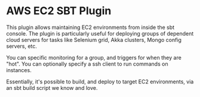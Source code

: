 # AWS EC2 SBT Plugin

This plugin allows maintaining EC2 environments from inside the sbt console.
The plugin is particularly useful for deploying groups of dependent
cloud servers for tasks like Selenium grid, Akka clusters, Mongo config
servers, etc.

You can specific monitoring for a group, and triggers for when they are "hot".
You can optionally specify a ssh client to run commands on instances.

Essentially, it's possible to build, and deploy to target EC2 environments, via
an sbt build script we know and love.
